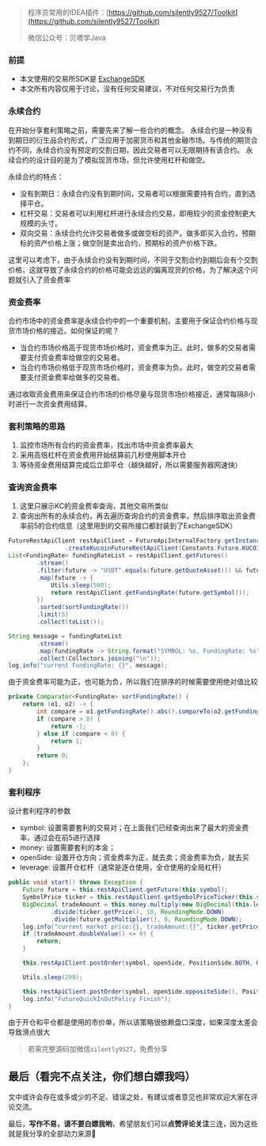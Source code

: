 > 程序员常用的IDEA插件：[https://github.com/silently9527/Toolkit](https://github.com/silently9527/Toolkit)
>
> 微信公众号：贝塔学Java

### 前提
- 本文使用的交易所SDK是 [ExchangeSDK](https://github.com/silently9527/exchange-sdk)
- 本文所有内容仅用于讨论，没有任何交易建议，不对任何交易行为负责

### 永续合约
在开始分享套利策略之前，需要先来了解一些合约的概念。
永续合约是一种没有到期日的衍生品合约形式，广泛应用于加密货币和其他金融市场。与传统的期货合约不同，永续合约没有预定的交割日期，因此交易者可以无限期持有该合约。
永续合约的设计目的是为了模拟现货市场，但允许使用杠杆和做空。

永续合约的特点：
- 没有到期日：永续合约没有到期时间，交易者可以根据需要持有合约，直到选择平仓。
- 杠杆交易：交易者可以利用杠杆进行永续合约交易，即用较少的资金控制更大规模的头寸。
- 双向交易：永续合约允许交易者做多或做空标的资产。做多即买入合约，预期标的资产价格上涨；做空则是卖出合约，预期标的资产价格下跌。

这里可以考虑下，由于永续合约没有到期时间，不同于交割合约到期后会有个交割价格，这就导致了永续合约的价格可能会远远的偏离现货的价格，为了解决这个问题就引入了资金费率

### 资金费率
合约市场中的资金费率是永续合约中的一个重要机制，主要用于保证合约价格与现货市场价格的接近。如何保证的呢？

- 当合约市场价格高于现货市场价格时，资金费率为正。此时，做多的交易者需要支付资金费率给做空的交易者。
- 当合约市场价格低于现货市场价格时，资金费率为负。此时，做空的交易者需要支付资金费率给做多的交易者。

通过收取资金费用来保证合约市场的价格尽量与现货市场价格接近，通常每隔8小时进行一次资金费用结算。

### 套利策略的思路
1. 监控市场所有合约的资金费率，找出市场中资金费率最大
2. 采用高倍杠杆在资金费用开始结算前几秒使用脚本开仓
3. 等待资金费用结算完成后立即平仓（越快越好，所以需要服务器网速快）


### 查询资金费率
1. 这里只展示KC的资金费率查询，其他交易所类似
2. 查询出所有的永续合约，再去遍历查询合约的资金费率，然后排序取出资金费率前5的合约信息（这里用到的交易所接口都封装到了ExchangeSDK）
```java
FutureRestApiClient restApiClient = FutureApiInternalFactory.getInstance()
                .createKucoinFutureRestApiClient(Constants.Future.KUCOIN_REST_API_BASE_URL, "your appKey", "your appSecret", "your passphrase");
List<FundingRate> fundingRateList = restApiClient.getFutures()
        .stream()
        .filter(future -> "USDT".equals(future.getQuoteAsset()) && future.getFutureType().equals(FutureType.PERPETUAL))
        .map(future -> {
            Utils.sleep(500);
            return restApiClient.getFundingRate(future.getSymbol());
        })
        .sorted(sortFundingRate())
        .limit(5)
        .collect(toList());

String message = fundingRateList
        .stream()
        .map(fundingRate -> String.format("SYMBOL: %s, FundingRate: %s", fundingRate.getSymbol(), fundingRate.getFundingRate()))
        .collect(Collectors.joining("\n"));
log.info("current FundingRate: {}", message);
```

由于资金费率可能为正，也可能为负，所以我们在排序的时候需要使用绝对值比较
```java
private Comparator<FundingRate> sortFundingRate() {
    return (o1, o2) -> {
        int compare = o1.getFundingRate().abs().compareTo(o2.getFundingRate().abs());
        if (compare > 0) {
            return -1;
        } else if (compare < 0) {
            return 1;
        }
        return 0;
    };
}
```

### 套利程序

设计套利程序的参数
- symbol: 设置需要套利的交易对；在上面我们已经查询出来了最大的资金费率，通过会在前5进行选择
- money: 设置需要套利的本金；
- openSide: 设置开仓方向；资金费率为正，就去卖；资金费率为负，就去买
- leverage: 设置开仓杠杆（通常是逐仓使用，全仓使用的全局杠杆）

```java
public void start() throws Exception {
    Future future = this.restApiClient.getFuture(this.symbol);
    SymbolPrice ticker = this.restApiClient.getSymbolPriceTicker(this.symbol);
    BigDecimal tradeAmount = this.money.multiply(new BigDecimal(this.leverage))
            .divide(ticker.getPrice(), 10, RoundingMode.DOWN)
            .divide(future.getMultiplier(), 0, RoundingMode.DOWN);
    log.info("current market price:{}, tradeAmount:{}", ticker.getPrice(), tradeAmount);
    if (tradeAmount.doubleValue() <= 0) {
        return;
    }

    this.restApiClient.postOrder(symbol, openSide, PositionSide.BOTH, OrderType.MARKET, TimeInForce.GTC, tradeAmount, ticker.getPrice(), false, Utils.uuid(), null, null, leverage);

    Utils.sleep(200);

    this.restApiClient.postOrder(symbol, openSide.oppositeSide(), PositionSide.BOTH, OrderType.MARKET, TimeInForce.GTC, tradeAmount, ticker.getPrice(), false, Utils.uuid(), null, null, leverage);
    log.info("FutureQuickInOutPolicy Finish");
}
```

由于开仓和平仓都是使用的市价单，所以该策略很依赖盘口深度，如果深度太差会导致滑点很大

> 若需完整源码加微信`silently9527`，免费分享

## 最后（看完不点关注，你们想白嫖我吗）

文中或许会存在或多或少的不足、错误之处，有建议或者意见也非常欢迎大家在评论交流。

最后，**写作不易，请不要白嫖我哟**，希望朋友们可以**点赞评论关注**三连，因为这些就是我分享的全部动力来源🙏
